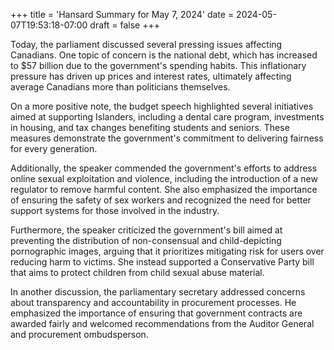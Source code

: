 +++
title = 'Hansard Summary for May 7, 2024'
date = 2024-05-07T19:53:18-07:00
draft = false
+++

Today, the parliament discussed several pressing issues affecting Canadians. One topic of concern is the national debt, which has increased to $57 billion due to the government's spending habits. This inflationary pressure has driven up prices and interest rates, ultimately affecting average Canadians more than politicians themselves.

On a more positive note, the budget speech highlighted several initiatives aimed at supporting Islanders, including a dental care program, investments in housing, and tax changes benefiting students and seniors. These measures demonstrate the government's commitment to delivering fairness for every generation.

Additionally, the speaker commended the government's efforts to address online sexual exploitation and violence, including the introduction of a new regulator to remove harmful content. She also emphasized the importance of ensuring the safety of sex workers and recognized the need for better support systems for those involved in the industry.

Furthermore, the speaker criticized the government's bill aimed at preventing the distribution of non-consensual and child-depicting pornographic images, arguing that it prioritizes mitigating risk for users over reducing harm to victims. She instead supported a Conservative Party bill that aims to protect children from child sexual abuse material.

In another discussion, the parliamentary secretary addressed concerns about transparency and accountability in procurement processes. He emphasized the importance of ensuring that government contracts are awarded fairly and welcomed recommendations from the Auditor General and procurement ombudsperson.